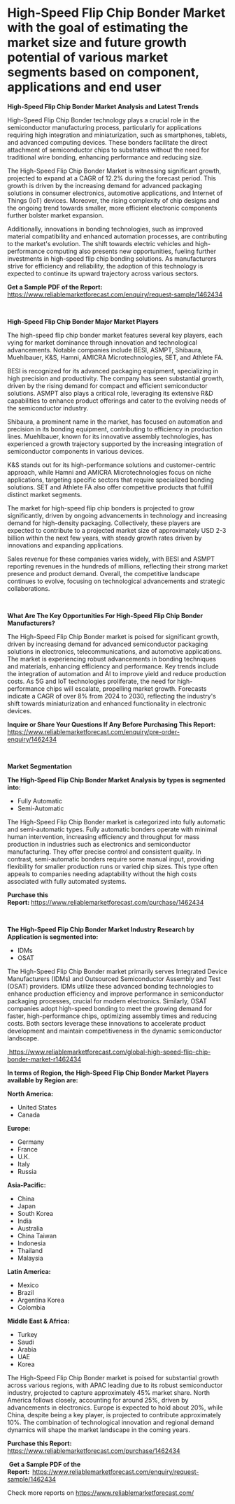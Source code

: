 <p><h1>High-Speed Flip Chip Bonder Market with the goal of estimating the market size and future growth potential of various market segments based on component, applications and end user</h1></p><p><strong>High-Speed Flip Chip Bonder Market Analysis and Latest Trends</strong></p>
<p><p>High-Speed Flip Chip Bonder technology plays a crucial role in the semiconductor manufacturing process, particularly for applications requiring high integration and miniaturization, such as smartphones, tablets, and advanced computing devices. These bonders facilitate the direct attachment of semiconductor chips to substrates without the need for traditional wire bonding, enhancing performance and reducing size.</p><p>The High-Speed Flip Chip Bonder Market is witnessing significant growth, projected to expand at a CAGR of 12.2% during the forecast period. This growth is driven by the increasing demand for advanced packaging solutions in consumer electronics, automotive applications, and Internet of Things (IoT) devices. Moreover, the rising complexity of chip designs and the ongoing trend towards smaller, more efficient electronic components further bolster market expansion.</p><p>Additionally, innovations in bonding technologies, such as improved material compatibility and enhanced automation processes, are contributing to the market's evolution. The shift towards electric vehicles and high-performance computing also presents new opportunities, fueling further investments in high-speed flip chip bonding solutions. As manufacturers strive for efficiency and reliability, the adoption of this technology is expected to continue its upward trajectory across various sectors.</p></p>
<p><strong>Get a Sample PDF of the Report:&nbsp;</strong> <a href="https://www.reliablemarketforecast.com/enquiry/request-sample/1462434?utm_campaign=1105&utm_medium=2&utm_source=Github&utm_content=ia&utm_term=27022025&utm_id=high-speed-flip-chip-bonder">https://www.reliablemarketforecast.com/enquiry/request-sample/1462434</a></p>
<p>&nbsp;</p>
<p><strong>High-Speed Flip Chip Bonder Major Market Players</strong></p>
<p><p>The high-speed flip chip bonder market features several key players, each vying for market dominance through innovation and technological advancements. Notable companies include BESI, ASMPT, Shibaura, Muehlbauer, K&S, Hamni, AMICRA Microtechnologies, SET, and Athlete FA.</p><p>BESI is recognized for its advanced packaging equipment, specializing in high precision and productivity. The company has seen substantial growth, driven by the rising demand for compact and efficient semiconductor solutions. ASMPT also plays a critical role, leveraging its extensive R&D capabilities to enhance product offerings and cater to the evolving needs of the semiconductor industry.</p><p>Shibaura, a prominent name in the market, has focused on automation and precision in its bonding equipment, contributing to efficiency in production lines. Muehlbauer, known for its innovative assembly technologies, has experienced a growth trajectory supported by the increasing integration of semiconductor components in various devices.</p><p>K&S stands out for its high-performance solutions and customer-centric approach, while Hamni and AMICRA Microtechnologies focus on niche applications, targeting specific sectors that require specialized bonding solutions. SET and Athlete FA also offer competitive products that fulfill distinct market segments. </p><p>The market for high-speed flip chip bonders is projected to grow significantly, driven by ongoing advancements in technology and increasing demand for high-density packaging. Collectively, these players are expected to contribute to a projected market size of approximately USD 2-3 billion within the next few years, with steady growth rates driven by innovations and expanding applications.</p><p>Sales revenue for these companies varies widely, with BESI and ASMPT reporting revenues in the hundreds of millions, reflecting their strong market presence and product demand. Overall, the competitive landscape continues to evolve, focusing on technological advancements and strategic collaborations.</p></p>
<p>&nbsp;</p>
<p><strong>What Are The Key Opportunities For High-Speed Flip Chip Bonder Manufacturers?</strong></p>
<p><p>The High-Speed Flip Chip Bonder market is poised for significant growth, driven by increasing demand for advanced semiconductor packaging solutions in electronics, telecommunications, and automotive applications. The market is experiencing robust advancements in bonding techniques and materials, enhancing efficiency and performance. Key trends include the integration of automation and AI to improve yield and reduce production costs. As 5G and IoT technologies proliferate, the need for high-performance chips will escalate, propelling market growth. Forecasts indicate a CAGR of over 8% from 2024 to 2030, reflecting the industry's shift towards miniaturization and enhanced functionality in electronic devices.</p></p>
<p><strong>Inquire or Share Your Questions If Any Before Purchasing This Report:</strong> <a href="https://www.reliablemarketforecast.com/enquiry/pre-order-enquiry/1462434?utm_campaign=1105&utm_medium=2&utm_source=Github&utm_content=ia&utm_term=27022025&utm_id=high-speed-flip-chip-bonder">https://www.reliablemarketforecast.com/enquiry/pre-order-enquiry/1462434</a></p>
<p>&nbsp;</p>
<p><strong>Market Segmentation</strong></p>
<p><strong>The High-Speed Flip Chip Bonder Market Analysis by types is segmented into:</strong></p>
<p><ul><li>Fully Automatic</li><li>Semi-Automatic</li></ul></p>
<p><p>The High-Speed Flip Chip Bonder market is categorized into fully automatic and semi-automatic types. Fully automatic bonders operate with minimal human intervention, increasing efficiency and throughput for mass production in industries such as electronics and semiconductor manufacturing. They offer precise control and consistent quality. In contrast, semi-automatic bonders require some manual input, providing flexibility for smaller production runs or varied chip sizes. This type often appeals to companies needing adaptability without the high costs associated with fully automated systems.</p></p>
<p><strong>Purchase this Report:&nbsp;</strong><a href="https://www.reliablemarketforecast.com/purchase/1462434?utm_campaign=1105&utm_medium=2&utm_source=Github&utm_content=ia&utm_term=27022025&utm_id=high-speed-flip-chip-bonder">https://www.reliablemarketforecast.com/purchase/1462434</a></p>
<p>&nbsp;</p>
<p><strong>The High-Speed Flip Chip Bonder Market Industry Research by Application is segmented into:</strong></p>
<p><ul><li>IDMs</li><li>OSAT</li></ul></p>
<p><p>The High-Speed Flip Chip Bonder market primarily serves Integrated Device Manufacturers (IDMs) and Outsourced Semiconductor Assembly and Test (OSAT) providers. IDMs utilize these advanced bonding technologies to enhance production efficiency and improve performance in semiconductor packaging processes, crucial for modern electronics. Similarly, OSAT companies adopt high-speed bonding to meet the growing demand for faster, high-performance chips, optimizing assembly times and reducing costs. Both sectors leverage these innovations to accelerate product development and maintain competitiveness in the dynamic semiconductor landscape.</p></p>
<p><a href="https://www.reliablemarketforecast.com/global-high-speed-flip-chip-bonder-market-r1462434?utm_campaign=1105&utm_medium=2&utm_source=Github&utm_content=ia&utm_term=27022025&utm_id=high-speed-flip-chip-bonder">&nbsp;https://www.reliablemarketforecast.com/global-high-speed-flip-chip-bonder-market-r1462434</a></p>
<p><strong>In terms of Region, the High-Speed Flip Chip Bonder Market Players available by Region are:</strong></p>
<p>
    <p> <strong> North America: </strong>
        <ul>
            <li>United States</li>
            <li>Canada</li>
        </ul>
        </p> 
    <p> <strong> Europe: </strong>
        <ul>
            <li>Germany</li>
            <li>France</li>
            <li>U.K.</li>
            <li>Italy</li>
            <li>Russia</li>
        </ul>
        </p> 
    <p> <strong> Asia-Pacific: </strong>
        <ul>
            <li>China</li>
            <li>Japan</li>
            <li>South Korea</li>
            <li>India</li>
            <li>Australia</li>
            <li>China Taiwan</li>
            <li>Indonesia</li>
            <li>Thailand</li>
            <li>Malaysia</li>
        </ul>
        </p> 
    <p> <strong> Latin America: </strong>
        <ul>
            <li>Mexico</li>
            <li>Brazil</li>
            <li>Argentina Korea</li>
            <li>Colombia</li>
        </ul>
        </p> 
    <p> <strong> Middle East & Africa: </strong>
        <ul>
            <li>Turkey</li>
            <li>Saudi</li>
            <li>Arabia</li>
            <li>UAE</li>
            <li>Korea</li>
        </ul>
    </p>
    </p>
<p><p>The High-Speed Flip Chip Bonder market is poised for substantial growth across various regions, with APAC leading due to its robust semiconductor industry, projected to capture approximately 45% market share. North America follows closely, accounting for around 25%, driven by advancements in electronics. Europe is expected to hold about 20%, while China, despite being a key player, is projected to contribute approximately 10%. The combination of technological innovation and regional demand dynamics will shape the market landscape in the coming years.</p></p>
<p><strong>Purchase this Report: </strong><a href="https://www.reliablemarketforecast.com/purchase/1462434?utm_campaign=1105&utm_medium=2&utm_source=Github&utm_content=ia&utm_term=27022025&utm_id=high-speed-flip-chip-bonder">https://www.reliablemarketforecast.com/purchase/1462434</a></p>
<p>&nbsp;<strong>Get a Sample PDF of the Report:&nbsp;&nbsp;</strong><a href="https://www.reliablemarketforecast.com/enquiry/request-sample/1462434?utm_campaign=1105&utm_medium=2&utm_source=Github&utm_content=ia&utm_term=27022025&utm_id=high-speed-flip-chip-bonder">https://www.reliablemarketforecast.com/enquiry/request-sample/1462434</a></p>
<p><strong></strong></p>
<p>Check more reports on <a href="https://www.reliablemarketforecast.com/?utm_campaign=1105&utm_medium=2&utm_source=Github&utm_content=ia&utm_term=27022025&utm_id=high-speed-flip-chip-bonder">https://www.reliablemarketforecast.com/</a></p>